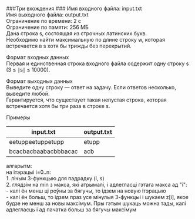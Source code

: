 ﻿###Три вхождения ###
Имя входного файла: input.txt\
Имя выходного файла: output.txt\
Ограничение по времени: 2 с\
Ограничение по памяти: 256 МБ\
Дана строка s, состоящая из строчных латинских букв.\
Необходимо найти максимальную по длине строку w, которая встречается в s хотя бы трижды без перекрытий.

Формат входных данных\
Первая и единственная строка входного файла содержит одну строку s (3 ≤ ∣s∣ ≤ 10000).

Формат выходных данных\
Выведите одну строку — ответ на задачу. Если ответов несколько, выведите любой.\
Гарантируется, что существует такая непустая строка, которая встречается хотя бы три раза в строке s.

Примеры
	
| input.txt            | output.txt |
|----------------------|------------|
| eetuppeetuppetupp    | etupp      |
| bcacbacbaabacbbbacac | acb        |


алгарытм:\
на ітэрацыі і=0..n:\
	1. лічым З-функцыю для падрадку (i, s)\
	2. глядзім на min з макса, які атрымалі, і адлегласці гэтага макса ад "і":\
		- калі ён менш ці роўны за бягучы, то ідзем на новую ітэрацыю\
		- калі ён больш, то ідзем праз усе мінулыя З-функцыі і шукаем z[i], якое будзе не менш за новы максімум. Пры гэтым шукаць можна тады, калі адлегласць і ад пачатка больш за бягучы максімум
